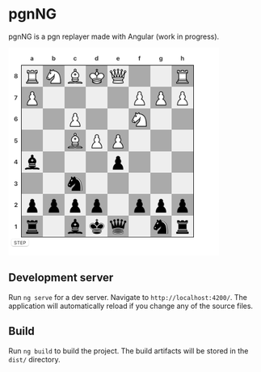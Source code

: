 # pgnNG

pgnNG is a pgn replayer made with Angular (work in progress).

![alt text](game.png "Game")

## Development server

Run `ng serve` for a dev server. Navigate to `http://localhost:4200/`. The application will automatically reload if you change any of the source files.

## Build

Run `ng build` to build the project. The build artifacts will be stored in the `dist/` directory.
